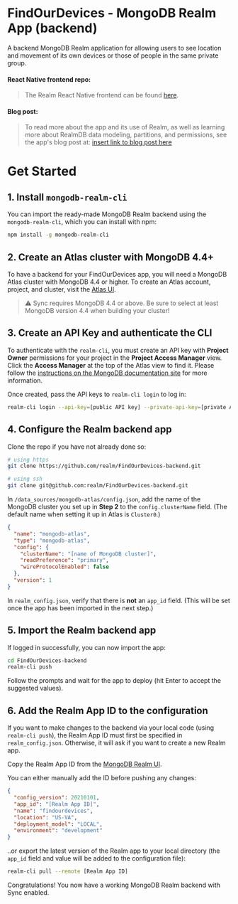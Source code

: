 # FindOurDevices - MongoDB Realm App (backend)

A backend MongoDB Realm application for allowing users to see location and movement of its own devices or those of people in the same private group. 

#### React Native frontend repo:

> The Realm React Native frontend can be found [here](https://github.com/realm/FindOurDevices).

#### Blog post:

> To read more about the app and its use of Realm, as well as learning more about RealmDB data modeling, partitions, and permissions, see the app's blog post at: [insert link to blog post here](https://)

# Get Started

## 1. Install `mongodb-realm-cli`

You can import the ready-made MongoDB Realm backend using the `mongodb-realm-cli`, which you can install with npm:

```bash
npm install -g mongodb-realm-cli
```

## 2. Create an Atlas cluster with MongoDB 4.4+

To have a backend for your FindOurDevices app, you will need a MongoDB Atlas cluster with MongoDB 4.4 or higher. To create an Atlas account, project, and cluster, visit the [Atlas UI](https://cloud.mongodb.com/?tck=docs_realm).

> ⚠️ Sync requires MongoDB 4.4 or above. Be sure to select at least MongoDB version 4.4 when building your cluster!

## 3. Create an API Key and authenticate the CLI

To authenticate with the `realm-cli`, you must create an API key with **Project Owner** permissions for your project in the **Project Access Manager** view. Click the **Access Manager** at the top of the Atlas view to find it. Please follow the [instructions on the MongoDB documentation site](https://docs.mongodb.com/realm/deploy/realm-cli-reference/#authenticate-a-cli-user) for more information.

Once created, pass the API keys to `realm-cli login` to log in:

```bash
realm-cli login --api-key=[public API key] --private-api-key=[private API key]
```

## 4. Configure the Realm backend app

Clone the repo if you have not already done so:

```bash
# using https
git clone https://github.com/realm/FindOurDevices-backend.git

# using ssh
git clone git@github.com:realm/FindOurDevices-backend.git
```

In `/data_sources/mongodb-atlas/config.json`, add the name of the MongoDB cluster you set up in **Step 2** to the `config.clusterName` field. (The default name when setting it up in Atlas is `Cluster0`.)

```json
{
  "name": "mongodb-atlas",
  "type": "mongodb-atlas",
  "config": {
    "clusterName": "[name of MongoDB cluster]",
    "readPreference": "primary",
    "wireProtocolEnabled": false
  },
  "version": 1
}
```

In `realm_config.json`, verify that there is **not** an `app_id` field. (This will be set once the app has been imported in the next step.)

## 5. Import the Realm backend app

If logged in successfully, you can now import the app:

```bash
cd FindOurDevices-backend
realm-cli push
```

Follow the prompts and wait for the app to deploy (hit Enter to accept the suggested values).

## 6. Add the Realm App ID to the configuration

If you want to make changes to the backend via your local code (using `realm-cli push`), the Realm App ID must first be specified in `realm_config.json`. Otherwise, it will ask if you want to create a new Realm app.

Copy the Realm App ID from the [MongoDB Realm UI](https://account.mongodb.com/account/login).

You can either manually add the ID before pushing any changes:

```json
{
  "config_version": 20210101,
  "app_id": "[Realm App ID]",
  "name": "findourdevices",
  "location": "US-VA",
  "deployment_model": "LOCAL",
  "environment": "development"
}
```

..or export the latest version of the Realm app to your local directory (the `app_id` field and value will be added to the configuration file):

```bash
realm-cli pull --remote [Realm App ID]
```

Congratulations! You now have a working MongoDB Realm backend with Sync enabled.
